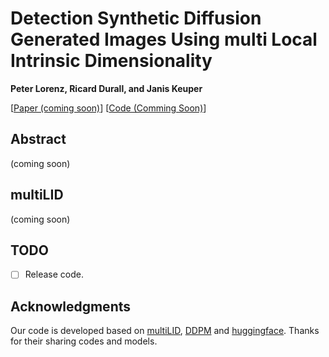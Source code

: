 # Detection Synthetic Diffusion Generated Images Using multi Local Intrinsic Dimensionality

<b>Peter Lorenz, Ricard Durall, and Janis Keuper</b>

[[Paper (coming soon)](https://arxiv.org)] [[Code (Comming Soon)]()] 


## Abstract
(coming soon)

<!-- <p align="center">
<img src="figs/teaser.png" width=60%>
</p> -->

## multiLID
(coming soon)
<!-- <p align="center">
<img src="figs/dire.png" width=60%>
</p> -->

## TODO
- [ ] Release code.

## Acknowledgments
Our code is developed based on [multiLID](https://arxiv.org/pdf/2212.06776.pdf), [DDPM](https://arxiv.org/abs/2006.11239) and [huggingface](https://huggingface.co/). 
Thanks for their sharing codes and models.
